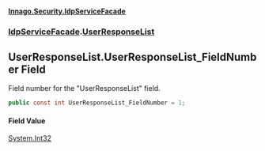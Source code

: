 #### [Innago\.Security\.IdpServiceFacade](../../index.md 'index')
### [IdpServiceFacade](../index.md 'IdpServiceFacade').[UserResponseList](index.md 'IdpServiceFacade\.UserResponseList')

## UserResponseList\.UserResponseList\_FieldNumber Field

Field number for the "UserResponseList" field\.

```csharp
public const int UserResponseList_FieldNumber = 1;
```

#### Field Value
[System\.Int32](https://learn.microsoft.com/en-us/dotnet/api/system.int32 'System\.Int32')
